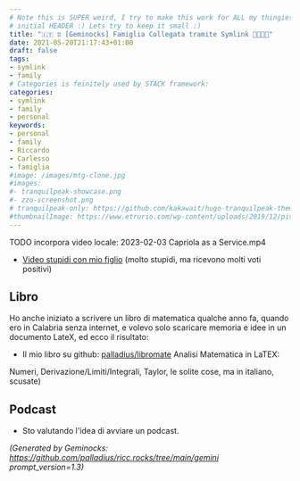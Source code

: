 ```yaml
---
# Note this is SUPER weird, I try to make this work for ALL my thingies so there might be some behavioural clatches in the
# initial HEADER :) Lets try to keep it small :)
title: "🇮🇹 ♊ [Geminocks] Famiglia Collegata tramite Symlink 👨‍👩‍👧‍👦"
date: 2021-05-20T21:17:43+01:00
draft: false
tags:
- symlink
- family
# Categories is feinitely used by STACK framework:
categories:
- symlink
- family
- personal
keywords:
- personal
- family
- Riccardo
- Carlesso
- famiglia
#image: /images/mtg-clone.jpg
#images:
#- tranquilpeak-showcase.png
#- zzo-screenshot.png
# tranquilpeak-only: https://github.com/kakawait/hugo-tranquilpeak-theme/blob/master/docs/user.md#image
#thumbnailImage: https://www.etrurio.com/wp-content/uploads/2019/12/pistacchi-scaled.jpg
---
```


TODO incorpora video locale:  2023-02-03 Capriola as a Service.mp4

* [Video stupidi con mio figlio](https://www.youtube.com/playlist?list=PLLW_mrnzxmSpYyZ3zBOuRjNMpVOlSIlzi) (molto stupidi, ma ricevono molti voti positivi)

## Libro

Ho anche iniziato a scrivere un libro di matematica qualche anno fa, quando ero in Calabria senza internet, e volevo solo scaricare
memoria e idee in un documento LateX, ed ecco il risultato:

* Il mio libro su github: [palladius/libromate](https://github.com/palladius/libromate) Analisi Matematica in LaTEX:

Numeri, Derivazione/Limiti/Integrali, Taylor, le solite cose, ma in italiano, scusate)

## Podcast

* Sto valutando l'idea di avviare un podcast.


*(Generated by Geminocks: https://github.com/palladius/ricc.rocks/tree/main/gemini prompt_version=1.3)*